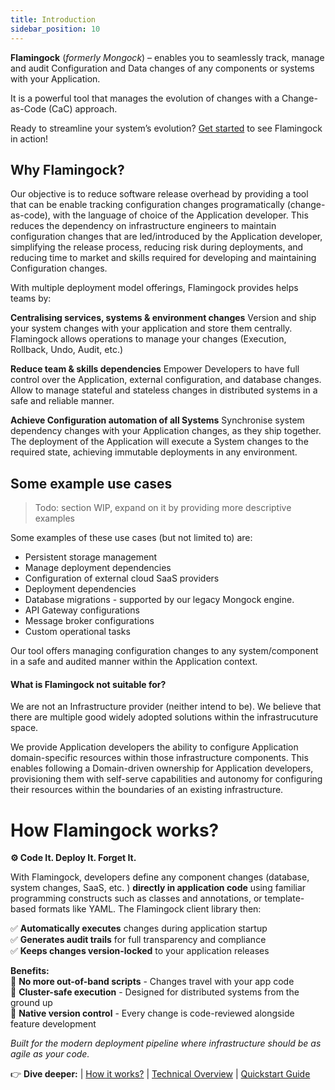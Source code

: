 ```yaml
---
title: Introduction
sidebar_position: 10
---
```


**Flamingock** (*formerly Mongock*) – enables you to seamlessly track, manage and audit Configuration and Data changes of any components or systems with your Application. 

It is a powerful tool that manages the evolution of changes with a Change-as-Code (CaC) approach.

Ready to streamline your system’s evolution? [Get started](../get-started.md) to see Flamingock in action! 

## Why Flamingock?
Our objective is to reduce software release overhead by providing a tool that can be enable tracking configuration changes  programatically (change-as-code), with the language of choice of the Application developer.  This reduces the dependency on infrastructure engineers to maintain configuration changes that are led/introduced by the Application developer, simplifying the release process, reducing risk during deployments, and reducing time to market and skills required for developing and maintaining Configuration changes.

With multiple deployment model offerings, Flamingock provides helps teams by:

**Centralising services, systems & environment changes**
Version and ship your system changes with your application and store them centrally. Flamingock allows operations to manage your changes (Execution, Rollback, Undo, Audit, etc.)

**Reduce team & skills dependencies**
Empower Developers to have full control over the Application, external configuration, and database changes. Allow to manage stateful and stateless changes in distributed systems in a safe and reliable manner.

**Achieve Configuration automation of all Systems**
Synchronise system dependency changes with your Application changes, as they ship together. The deployment of the Application will execute a System changes to the required state, achieving immutable deployments in any environment.


## Some example use cases

> Todo: section WIP, expand on it by providing more descriptive examples

Some examples of these use cases (but not limited to) are:

- Persistent storage management
- Manage deployment dependencies
- Configuration of external cloud SaaS providers
- Deployment dependencies
- Database migrations - supported by our legacy Mongock engine.
- API Gateway configurations
- Message broker configurations
- Custom operational tasks

Our tool offers managing configuration changes to any system/component in a safe and audited manner within the Application context.


#### What is Flamingock not suitable for?

We are not an Infrastructure provider (neither intend to be). We believe that there are multiple good widely adopted solutions within the infrastrucuture space. 

We provide Application developers the ability to configure Application domain-specific resources within those infrastructure components. This enables following a Domain-driven ownership for Application developers, provisioning them with self-serve capabilities and autonomy for configuring their resources within the boundaries of an existing infrastructure.

# How Flamingock works?

**⚙️ Code It. Deploy It. Forget It.**  

With Flamingock, developers define any component changes (database, system changes, SaaS, etc. )  **directly in application code** using familiar programming constructs such as classes and annotations, or template-based formats like YAML. The Flamingock client library then:  

✅ **Automatically executes** changes during application startup  
✅ **Generates audit trails** for full transparency and compliance  
✅ **Keeps changes version-locked** to your application releases  

**Benefits:**  
🔹 **No more out-of-band scripts** - Changes travel with your app code  
🔹 **Cluster-safe execution** - Designed for distributed systems from the ground up  
🔹 **Native version control** - Every change is code-reviewed alongside feature development  

*Built for the modern deployment pipeline where infrastructure should be as agile as your code.*  

👉 **Dive deeper:** | [How it works?](../how-it-works.md)  | [Technical Overview](technical-overview.md) | [Quickstart Guide](../get-started.md)  